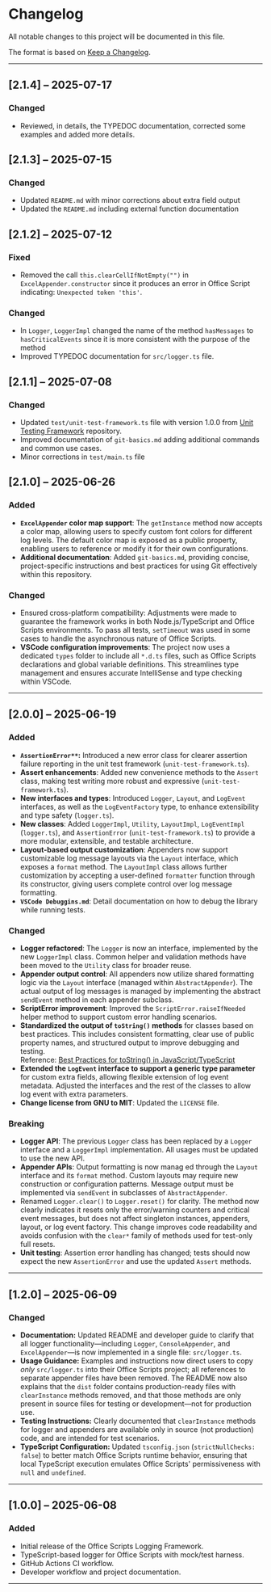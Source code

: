 # Changelog

All notable changes to this project will be documented in this file.

The format is based on [Keep a Changelog](https://keepachangelog.com/en/1.0.0/).

---
## [2.1.4] – 2025-07-17
### Changed
- Reviewed, in details, the TYPEDOC documentation, corrected some examples and added more details.

## [2.1.3] – 2025-07-15
### Changed
- Updated `README.md` with minor corrections about extra field output
- Updated the `README.md` including external function documentation

## [2.1.2] – 2025-07-12
### Fixed
- Removed the call `this.clearCellIfNotEmpty("")` in `ExcelAppender.constructor` since it produces an error in Office Script indicating: `Unexpected token 'this'`.
### Changed
- In `Logger`, `LoggerImpl` changed the name of the method `hasMessages` to `hasCriticalEvents` since it is more consistent with the purpose of the method
- Improved TYPEDOC documentation for `src/logger.ts` file.

## [2.1.1] – 2025-07-08
### Changed
- Updated `test/unit-test-framework.ts` file with version 1.0.0 from [Unit Testing Framework](https://github.com/dlealv/officescripts-unit-test-framework) repository.
- Improved documentation of `git-basics.md` adding additional commands and common use cases.
- Minor corrections in `test/main.ts` file

## [2.1.0] – 2025-06-26

### Added
- **`ExcelAppender` color map support**: The `getInstance` method now accepts a color map, allowing users to specify custom font colors for different log levels. The default color map is exposed as a public property, enabling users to reference or modify it for their own configurations.
- **Additional documentation**: Added `git-basics.md`, providing concise, project-specific instructions and best practices for using Git effectively within this repository.

### Changed
- Ensured cross-platform compatibility: Adjustments were made to guarantee the framework works in both Node.js/TypeScript and Office Scripts environments. To pass all tests, `setTimeout` was used in some cases to handle the asynchronous nature of Office Scripts.
- **VSCode configuration improvements**: The project now uses a dedicated `types` folder to include all `*.d.ts` files, such as Office Scripts declarations and global variable definitions. This streamlines type management and ensures accurate IntelliSense and type checking within VSCode.

---

## [2.0.0] – 2025-06-19

### Added
- **`AssertionError**`:** Introduced a new error class for clearer assertion failure reporting in the unit test framework (`unit-test-framework.ts`).
- **Assert enhancements**: Added new convenience methods to the `Assert` class, making test writing more robust and expressive (`unit-test-framework.ts`).
- **New interfaces and types**: Introduced `Logger`, `Layout`, and `LogEvent` interfaces, as well as the `LogEventFactory` type, to enhance extensibility and type safety (`logger.ts`).
- **New classes**: Added `LoggerImpl`, `Utility`, `LayoutImpl`, `LogEventImpl` (`logger.ts`), and `AssertionError` (`unit-test-framework.ts`) to provide a more modular, extensible, and testable architecture.
- **Layout-based output customization**: Appenders now support customizable log message layouts via the `Layout` interface, which exposes a `format` method. The `LayoutImpl` class allows further customization by accepting a user-defined `formatter` function through its constructor, giving users complete control over log message formatting.
- **`VSCode Debuggins.md`**: Detail documentation on how to debug the library while running tests.

### Changed
- **Logger refactored**: The `Logger` is now an interface, implemented by the new `LoggerImpl` class. Common helper and validation methods have been moved to the `Utility` class for broader reuse.
- **Appender output control**: All appenders now utilize shared formatting logic via the `Layout` interface (managed within `AbstractAppender`). The actual output of log messages is managed by implementing the abstract `sendEvent` method in each appender subclass.
- **ScriptError improvement**: Improved the `ScriptError.raiseIfNeeded` helper method to support custom error handling scenarios.
- **Standardized the output of `toString()` methods** for classes based on best practices. This includes consistent formatting, clear use of public property names, and structured output to improve debugging and testing.  
  Reference: [Best Practices for toString() in JavaScript/TypeScript](https://stackoverflow.com/questions/65358186/best-practices-for-tostring-in-javascript-typescript)
- **Extended the `LogEvent` interface to support a generic type parameter** for custom extra fields, allowing flexible extension of log event metadata. Adjusted the interfaces and the rest of the classes to allow log event with extra parameters.
- **Change license from GNU to MIT**: Updated the `LICENSE` file.


### Breaking
- **Logger API**: The previous `Logger` class has been replaced by a `Logger` interface and a `LoggerImpl` implementation. All usages must be updated to use the new API.
- **Appender APIs**: Output formatting is now manag ed through the `Layout` interface and its `format` method. Custom layouts may require new construction or configuration patterns. Message output must be implemented via `sendEvent` in subclasses of `AbstractAppender`.
- Renamed `Logger.clear()` to `Logger.reset()` for clarity. The method now clearly indicates it resets only the error/warning counters and critical event messages, but does not affect singleton instances, appenders, layout, or log event factory. This change improves code readability and avoids confusion with the `clear*` family of methods used for test-only full resets.
- **Unit testing**: Assertion error handling has changed; tests should now expect the new `AssertionError` and use the updated `Assert` methods.

---

## [1.2.0] – 2025-06-09

### Changed
- **Documentation:** Updated README and developer guide to clarify that all logger functionality—including `Logger`, `ConsoleAppender`, and `ExcelAppender`—is now implemented in a single file: `src/logger.ts`.
- **Usage Guidance:** Examples and instructions now direct users to copy *only* `src/logger.ts` into their Office Scripts project; all references to separate appender files have been removed. The README now also explains that the `dist` folder contains production-ready files with `clearInstance` methods removed, and that those methods are only present in source files for testing or development—not for production use.
- **Testing Instructions:** Clearly documented that `clearInstance` methods for logger and appenders are available only in source (not production) code, and are intended for test scenarios.
- **TypeScript Configuration:** Updated `tsconfig.json` (`strictNullChecks: false`) to better match Office Scripts runtime behavior, ensuring that local TypeScript execution emulates Office Scripts' permissiveness with `null` and `undefined`.

---

## [1.0.0] – 2025-06-08

### Added
- Initial release of the Office Scripts Logging Framework.
- TypeScript-based logger for Office Scripts with mock/test harness.
- GitHub Actions CI workflow.
- Developer workflow and project documentation.

---